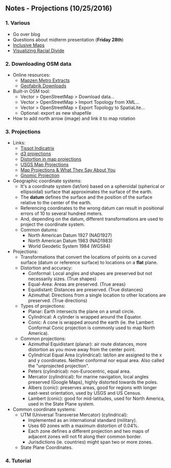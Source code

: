 ## Notes - Projections (10/25/2016)

### 1. Various
* Go over blog
* Questions about midterm presentation (**Friday 28th**)
* [Inclusive Maps](http://interdisciplinarythings.com/msr/)
* [Visualizing Racial Divide](http://vallandingham.me/racial_divide/)

### 2. Downloading OSM data
* Online resources:
  * [Mapzen Metro Extracts](https://mapzen.com/data/metro-extracts/)
  * [Geofabrik Downloads](http://download.geofabrik.de/)
* Built-in OSM tool:
  * Vector > OpenStreetMap > Download data...
  * Vector > OpenStreetMap > Import Topology from XML...
  * Vector > OpenStreetMap > Export Topology to SpatiaLite...
  * Optional: export as new shapefile
* How to add north arrow (image) and link it to map rotation

### 3. Projections
* Links:
  * [Tissot Indicatrix](https://blogs.esri.com/esri/arcgis/2011/03/24/tissot-s-indicatrix-helps-illustrate-map-projection-distortion/)
  * [d3 projections](http://bl.ocks.org/mbostock/3711652)
  * [Distortion in map projections](http://bl.ocks.org/syntagmatic/ba569633d51ebec6ec6e)
  * [USGS Map Projections](http://egsc.usgs.gov/isb//pubs/MapProjections/projections.html)
  * [Map Projections & What They Say About You](http://brilliantmaps.com/xkcd/)
  * [Gnomic Projection](https://bl.ocks.org/mbostock/3795048)
* Geographic coordinate systems:
  * It's a coordinate system (lat/lon) based on a spheroidal (spherical or ellipsoidal) surface that approximates the surface of the earth.
  * The **datum** defines the surface and the position of the surface relative to the center of the earth.
  * Referencing coordinates to the wrong datum can result in positional errors of 10 to several hundred meters.
  * And, depending on the datum, different transformations are used to project the coordinate system.
  * Common datums:
    * North American Datum 1927 (NAD1927)
    * North American Datum 1983 (NAD1983)
    * World Geodetic System 1984 (WGS84)
* Projections:
  * Transformations that convert the locations of points on a curved surface (datum or reference surface) to locations on a **flat** plane.
  * Distortion and accuracy:
    * Conformal: Local angles and shapes are preserved but not necessarily sizes. (True shapes)
    * Equal-Area: Areas are preserved. (True areas)
    * Equidistant: Distances are preserved. (True distances)
    * Azimuthal: Directions from a single location to other locations are preserved. (True directions)
  * Types of projections:
    * Planar: Earth intersects the plane on a small circle.
    * Cylindrical: A cylinder is wrapped around the Equator.
    * Conic: A cone is wrapped around the earth (ie. the Lambert Conformal Conic projection is commonly used to map North America).
  * Common projections:
    * Azimuthal Equidistant (planar): air route distances, more distortion as you move away from the center point.
    * Cylindrical Equal Area (cylindrical): lat/lon are assigned to the x and y coordinates. Neither conformal nor equal area. Also called the "unprojected projection".
    * Peters (cylindrical): non-Eurocentric, equal area.
    * Mercator (cylindrical): for marine navigation, local angles preserved (Google Maps), highly distorted towards the poles.
    * Albers (conic): preserves areas, good for regions with longer east-west orientation, used by USGS and US Census.
    * Lambert (conic): good for mid-latitudes, used for North America, used in the State Plane system.
* Common coordinate systems:
  * UTM (Universal Transverse Mercator) (cylindrical):
    * Implemented as an international standard (military).
    * Uses 60 zones with a maximum distortion of 0.04%.
    * Each zone defines a different projection and two maps of adjacent zones will not fit along their common border.
    * Jurisdictions (ie. countries) might span two or more zones.
  * State Plane Coordinates.

### 4. Tutorial
